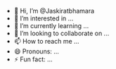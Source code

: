 - 👋 Hi, I’m @Jaskiratbhamara
- 👀 I’m interested in ...
- 🌱 I’m currently learning ...
- 💞️ I’m looking to collaborate on ...
- 📫 How to reach me ...
- 😄 Pronouns: ...
- ⚡ Fun fact: ...

<!---
Jaskiratbhamara/Jaskiratbhamara is a ✨ special ✨ repository because its `README.md` (this file) appears on your GitHub profile.
You can click the Preview link to take a look at your changes.
--->
